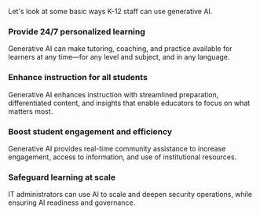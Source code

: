 Let's look at some basic ways K-12 staff can use generative AI.

### Provide 24/7 personalized learning

Generative AI can make tutoring, coaching, and practice available for learners at any time—for any level and subject, and in any language.

### Enhance instruction for all students

Generative AI enhances instruction with streamlined preparation, differentiated content, and insights that enable educators to focus on what matters most.

### Boost student engagement and efficiency

Generative AI provides real-time community assistance to increase engagement, access to information, and use of institutional resources.

### Safeguard learning at scale

IT administrators can use AI to scale and deepen security operations, while ensuring AI readiness and governance.
